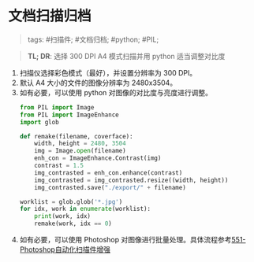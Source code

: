 # 文档扫描归档

> tags: #扫描件; #文档归档; #python; #PIL;

> **TL; DR**: 选择 300 DPI A4 模式扫描并用 python 适当调整对比度

1. 扫描仪选择彩色模式（最好），并设置分辨率为 300 DPI。
2. 默认 A4 大小的文件的图像分辨率为 2480x3504。
3. 如有必要，可以使用 python 对图像的对比度与亮度进行调整。
	```python
	from PIL import Image
	from PIL import ImageEnhance
	import glob

	def remake(filename, coverface):
		width, height = 2480, 3504
		img = Image.open(filename)
		enh_con = ImageEnhance.Contrast(img)
		contrast = 1.5
		img_contrasted = enh_con.enhance(contrast)
		img_contrasted = img_contrasted.resize((width, height))
		img_contrasted.save("./export/" + filename)

	worklist = glob.glob('*.jpg')
	for idx, work in enumerate(worklist):
		print(work, idx)
		remake(work, idx == 0)
	```
4. 如有必要，可以使用 Photoshop 对图像进行批量处理。具体流程参考[551-Photoshop自动化扫描件增强](../550-图像处理工具/551-Photoshop自动化扫描件增强.md)
